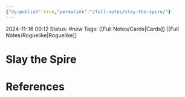 ```yaml
---
{"dg-publish":true,"permalink":"/full-notes/slay-the-spire/"}
---
```



2024-11-16 00:12
Status: #new 
Tags: [[Full Notes/Cards\|Cards]] [[Full Notes/Roguelike\|Roguelike]]

# Slay the Spire


# References

